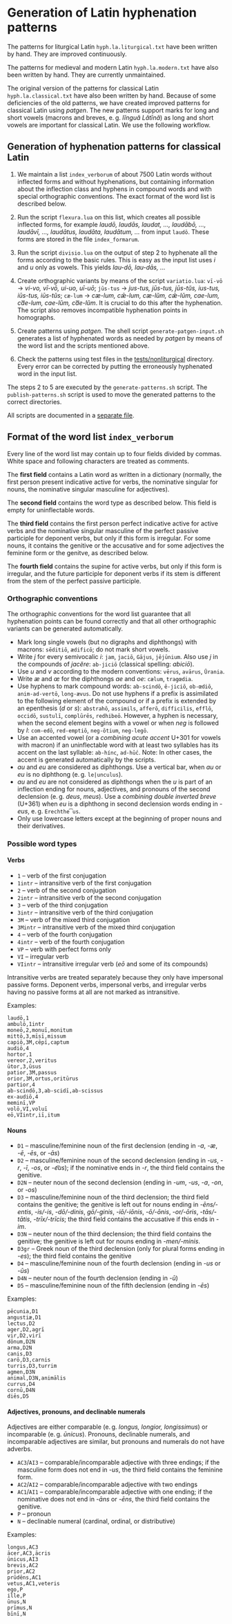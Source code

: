 # Generation of Latin hyphenation patterns

The patterns for liturgical Latin `hyph.la.liturgical.txt` have been written by
hand. They are improved continuously.

The patterns for medieval and modern Latin `hyph.la.modern.txt` have also been
written by hand. They are currently unmaintained.

The original version of the patterns for classical Latin
`hyph.la.classical.txt` have also been written by hand. Because of some
deficiencies of the old patterns, we have created improved patterns for
classical Latin using *patgen*. The new patterns support marks for long and
short vowels (macrons and breves, e. g. *lĭnguă Lătīnă*) as long and short
vowels are important for classical Latin. We use the following workflow.

## Generation of hyphenation patterns for classical Latin

1. We maintain a list `index_verborum` of about 7500 Latin words without
inflected forms and without hyphenations, but containing information about the
inflection class and hyphens in compound words and with special orthographic
conventions. The exact format of the word list is described below.

2. Run the script `flexura.lua` on this list, which creates all possible
inflected forms, for example *laudō, laudās, laudat, …, laudābō, …, laudāvī, …,
laudātus, laudāta, laudātum, …* from input `laudō`. These forms are stored in
the file `index_formarum`.

3. Run the script `divisio.lua` on the output of step 2 to hyphenate all the
forms according to the basic rules. This is easy as the input list uses *i* and
*u* only as vowels. This yields *lau-dō, lau-dās, …*

4. Create orthographic variants by means of the script `variatio.lua`: `vī-vō`
→ *vi-vo, vī-vō, ui-uo, uī-uō*; `jūs-tus` → *jus-tus, jūs-tus, jūs-tŭs,
ius-tus, iūs-tus, iūs-tŭs*; `cæ-lum` → *cæ-lum, cǣ-lum, cæ-lŭm, cǣ-lŭm,
cae-lum, ca͞e-lum, cae-lŭm, ca͞e-lŭm*. It is crucial to do this after the
hyphenation. The script also removes incompatible hyphenation points in
homographs.

5. Create patterns using *patgen*. The shell script `generate-patgen-input.sh`
generates a list of hyphenated words as needed by *patgen* by means of the word
list and the scripts mentioned above.

6. Check the patterns using test files in the
[tests/nonliturgical](../../tests/nonliturgical) directory. Every error can be
corrected by putting the erroneously hyphenated word in the input list.

The steps 2 to 5 are executed by the `generate-patterns.sh` script. The
`publish-patterns.sh` script is used to move the generated patterns to the
correct directories.

All scripts are documented in a [separate file](scripts.md).

## Format of the word list `index_verborum`

Every line of the word list may contain up to four fields divided by commas.
White space and following characters are treated as comments.

The **first field** contains a Latin word as written in a dictionary (normally,
the first person present indicative active for verbs, the nominative singular
for nouns, the nominative singular masculine for adjectives).

The **second field** contains the word type as described below. This field is
empty for uninflectable words.

The **third field** contains the first person perfect indicative active for
active verbs and the nominative singular masculine of the perfect passive
participle for deponent verbs, but only if this form is irregular. For some
nouns, it contains the genitive or the accusative and for some adjectives the
feminine form or the genitve, as described below.

The **fourth field** contains the supine for active verbs, but only if this
form is irregular, and the future participle for deponent verbs if its stem
is different from the stem of the perfect passive participle.

### Orthographic conventions

The orthographic conventions for the word list guarantee that all hyphenation
points can be found correctly and that all other orthographic variants can be
generated automatically.

- Mark long single vowels (but no digraphs and diphthongs) with macrons:
  `sēditiō`, `ædificō`; do not mark short vowels.
- Write *j* for every semivocalic *i*: `jam`, `jaciō`, `Gājus`, `jējūnium`.
  Also use *j* in the compounds of *jacĕre*: `ab-jiciō` (classical spelling:
  *abiciō*).
- Use *u* and *v* according to the modern conventions: `vērus`, `avārus`,
  `Ūrania`.
- Write *æ* and *œ* for the diphthongs *ae* and *oe*: `cælum`, `tragœdia`.
- Use hyphens to mark compound words: `ab-scindō`, `ē-jiciō`, `ob-œdiō`,
  `anim-ad-vertō`, `long-ævus`. Do not use hyphens if a prefix is assimilated
  to the following element of the compound or if a prefix is extended by an
  epenthesis (*d* or *s*): `abstrahō`, `assimils`, `afferō`, `difficilis`,
  `efflō`, `occidō`, `sustulī`, `complūrēs`, `redhibeō`. However, a hyphen is
  necessary, when the second element begins with a vowel or when *neg* is
  followed by *l*: `com-edō`, `red-emptiō`, `neg-ōtium`, `neg-legō`.
- Use an accented vowel (or a *combining acute accent* U+301 for vowels with
  macron) if an uninflectable word with at least two syllables has its accent
  on the last syllable: `ab-hínc`, `ad-hū́c`. Note: In other cases, the accent
  is generated automatically by the scripts.
- *au* and *eu* are considered as diphthongs. Use a vertical bar, when *au* or
  *eu* is no diphthong (e. g. `le|unculus`).
- *au* and *eu* are not considered as diphthongs when the *u* is part of an
  inflection ending for nouns, adjectives, and pronouns of the second
  declension (e. g. *deus*, *meus*). Use a *combining double inverted breve*
  (U+361) when *eu* is a diphthong in second declension words ending in *-eus*,
  e. g. `Erechthe͡us`.
- Only use lowercase letters except at the beginning of proper nouns and their
  derivatives.

### Possible word types

#### Verbs

- `1` – verb of the first conjugation
- `1intr` – intransitive verb of the first conjugation
- `2` – verb of the second conjugation
- `2intr` – intransitive verb of the second conjugation
- `3` – verb of the third conjugation
- `3intr` – intransitive verb of the third conjugation
- `3M` – verb of the mixed third conjugation
- `3Mintr` – intransitive verb of the mixed third conjugation
- `4` – verb of the fourth conjugation
- `4intr` – verb of the fourth conjugation
- `VP` – verb with perfect forms only
- `VI` – irregular verb
- `VIintr` – intransitive irregular verb (*eō* and some of its compounds)

Intransitive verbs are treated separately because they only have impersonal
passive forms. Deponent verbs, impersonal verbs, and irregular verbs having no
passive forms at all are not marked as intransitive.

Examples:

	laudō,1
	ambulō,1intr
	moneō,2,monuī,monitum
	mittō,3,mīsī,missum
	capiō,3M,cēpī,captum
	audiō,4
	hortor,1
	vereor,2,veritus
	ūtor,3,ūsus
	patior,3M,passus
	orior,3M,ortus,oritūrus
	partior,4
	ab-scindō,3,ab-scidī,ab-scissus
	ex-audiō,4
	meminī,VP
	volō,VI,voluī
	eō,VIintr,iī,itum

#### Nouns

- `D1` – masculine/feminine noun of the first declension (ending in *-a*, *-æ*,
  *-ē*, *-ēs*, or *-ās*)
- `D2` – masculine/feminine noun of the second declension (ending in *-us*,
  *-r*, *-ī*, *-os*, or *-e͡us*); if the nominative ends in *-r*, the third
  field contains the genitive.
- `D2N` – neuter noun of the second declension (ending in *-um*, *-us*, *-a*,
  *-on*, or *-os*)
- `D3` – masculine/feminine noun of the third declension; the third field
  contains the genitive; the genitive is left out for nouns ending in
  *-ēns/-entis*, *-is/-is*, *-dō/-dinis*, *gō/-ginis*, *-iō/-iōnis*,
  *-ō/-ōnis*, *-or/-ōris*, *-tās/-tātis*, *-trīx/-trīcis*; the third field
  contains the accusative if this ends in *-im*.
- `D3N` – neuter noun of the third declension; the third field contains the
  genitive; the genitive is left out for nouns ending in *-men/-minis*.
- `D3gr` – Greek noun of the third declension (only for plural forms ending in
  *-es*); the third field contains the genitive
- `D4` – masculine/feminine noun of the fourth declension (ending in *-us* or
  *-ūs*)
- `D4N` – neuter noun of the fourth declension (ending in *-ū*)
- `D5` – masculine/feminine noun of the fifth declension (ending in *-ēs*)

Examples:

	pēcunia,D1
	angustiæ,D1
	lectus,D2
	ager,D2,agrī
	vir,D2,virī
	dōnum,D2N
	arma,D2N
	canis,D3
	carō,D3,carnis
	turris,D3,turrim
	agmen,D3N
	animal,D3N,animālis
	currus,D4
	cornū,D4N
	diēs,D5

#### Adjectives, pronouns, and declinable numerals

Adjectives are either comparable (e. g. *longus, longior, longissimus*) or
incomparable (e. g. *ūnicus*). Pronouns, declinable numerals, and incomparable
adjectives are similar, but pronouns and numerals do not have adverbs.

- `AC3`/`AI3` – comparable/incomparable adjective with three endings; if the
  masculine form does not end in *-us*, the third field contains the feminine
  form.
- `AC2`/`AI2` – comparable/incomparable adjective with two endings
- `AC1`/`AI1` – comparable/incomparable adjective with one ending; if the
  nominative does not end in *-āns* or *-ēns*, the third field contains the
  genitive.
- `P` – pronoun
- `N` – declinable numeral (cardinal, ordinal, or distributive)

Examples:

	longus,AC3
	ācer,AC3,ācris
	ūnicus,AI3
	brevis,AC2
	prior,AC2
	prūdēns,AC1
	vetus,AC1,veteris
	ego,P
	ille,P
	ūnus,N
	prīmus,N
	bīnī,N
